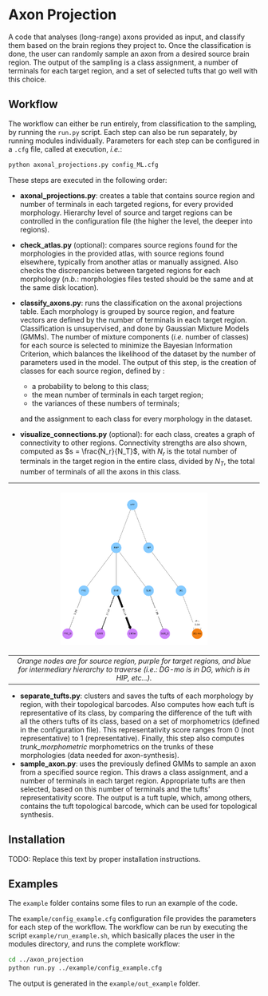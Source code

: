 # Axon Projection

A code that analyses (long-range) axons provided as input, and classify them based on the brain regions they project to. Once the classification is done, the user can randomly sample an axon from a desired source brain region. The output of the sampling is a class assignment, a number of terminals for each target region, and a set of selected tufts that go well with this choice.

## Workflow

The workflow can either be run entirely, from classification to the sampling, by running the `run.py` script. Each step can also be run separately, by running modules individually.
Parameters for each step can be configured in a `.cfg` file, called at execution, *i.e.*:
```bash
python axonal_projections.py config_ML.cfg
```

These steps are executed in the following order:
- **axonal_projections.py**: creates a table that contains source region and number of terminals in each targeted regions, for every provided morphology. Hierarchy level of source and target regions can be controlled in the configuration file (the higher the level, the deeper into regions).
- **check_atlas.py** (optional): compares source regions found for the morphologies in the provided atlas, with source regions found elsewhere, typically from another atlas or manually assigned. Also checks the discrepancies between targeted regions for each morphology (*n.b.*: morphologies files tested should be the same and at the same disk location).
- **classify_axons.py**: runs the classification on the axonal projections table. Each morphology is grouped by source region, and feature vectors are defined by the number of terminals in each target region. Classification is unsupervised, and done by Gaussian Mixture Models (GMMs). The number of mixture components (*i.e.* number of classes) for each source is selected to minimize the Bayesian Information Criterion, which balances the likelihood of the dataset by the number of parameters used in the model.
The output of this step, is the creation of classes for each source region, defined by :
    - a probability to belong to this class;
    - the mean number of terminals in each target region;
    - the variances of these numbers of terminals;

  and the assignment to each class for every morphology in the dataset.
- **visualize_connections.py** (optional): for each class, creates a graph of connectivity to other regions. Connectivity strengths are also shown, computed as $s = \frac{N_r}{N_T}$, with $N_r$ is the total number of terminals in the target region in the entire class, divided by $N_T$, the total number of terminals of all the axons in this class.

|<p align="center"><img src="./docs/graph_example.png" alt="Example graph" width="60%" height="auto"></p>|
|:---:|
| *Orange nodes are for source region, purple for target regions, and blue for intermediary hierarchy to traverse (*i.e.*: DG-mo is in DG, which is in HIP, etc...).* |


- **separate_tufts.py**: clusters and saves the tufts of each morphology by region, with their topological barcodes. Also computes how each tuft is representative of its class, by comparing the difference of the tuft with all the others tufts of its class, based on a set of morphometrics (defined in the configuration file). This representativity score ranges from 0 (not representative) to 1 (representative). Finally, this step also computes *trunk_morphometric* morphometrics on the trunks of these morphologies (data needed for axon-synthesis).
- **sample_axon.py**: uses the previously defined GMMs to sample an axon from a specified source region. This draws a class assignment, and a number of terminals in each target region. Appropriate tufts are then selected, based on this number of terminals and the tufts' representativity score. The output is a tuft tuple, which, among others, contains the tuft topological barcode, which can be used for topological synthesis.

## Installation

TODO: Replace this text by proper installation instructions.


## Examples

The `example` folder contains some files to run an example of the code.

The `example/config_example.cfg` configuration file provides the parameters for each step of the workflow. The workflow can be run by executing the script `example/run_example.sh`, which basically places the user in the modules directory, and runs the complete workflow:
```bash
cd ../axon_projection
python run.py ../example/config_example.cfg
```

The output is generated in the `example/out_example` folder.
